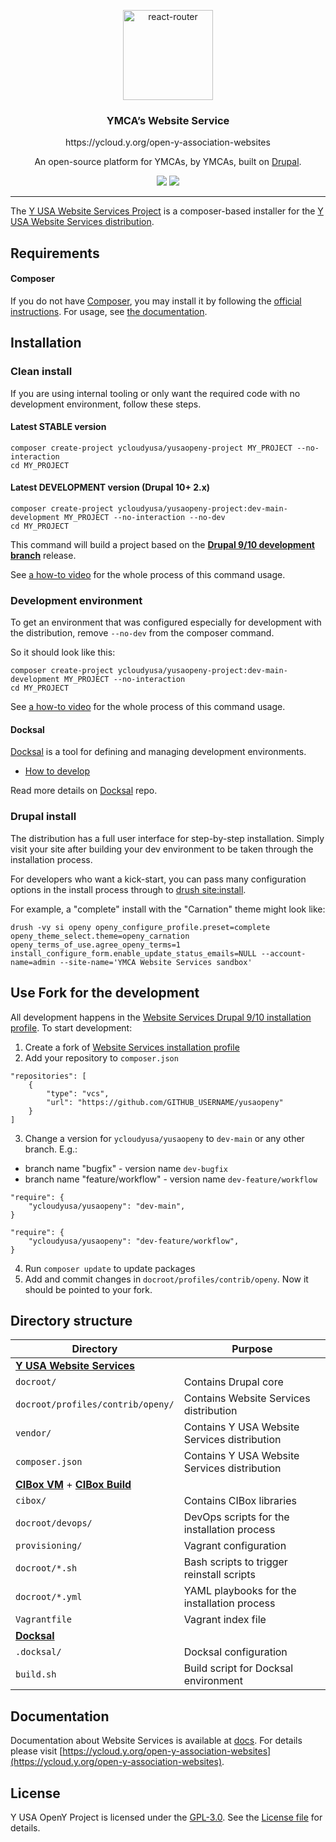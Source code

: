 <p align="center">
  <a href="https://ycloud.y.org/open-y-association-websites">
    <img alt="react-router" src="https://www.ymcanorth.org/themes/custom/ymca/img/ymca-logo.svg" width="144">
  </a>
</p>

<h3 align="center">
  YMCA’s Website Service
</h3>
<p align="center">
  https://ycloud.y.org/open-y-association-websites
</p>
<p align="center">
  An open-source platform for YMCAs, by YMCAs, built on <a href="https://drupal.org">Drupal</a>.
</p>

<p align="center">
  <a href="https://packagist.org/packages/ycloudyusa/yusaopeny-project"><img src="https://img.shields.io/packagist/v/ycloudyusa/yusaopeny-project.svg?style=flat-square"></a>
  <a href="https://packagist.org/packages/ycloudyusa/yusaopeny-project"><img src="https://img.shields.io/packagist/dm/ycloudyusa/yusaopeny-project.svg?style=flat-square"></a>
</p>

***

The [Y USA Website Services Project](https://ycloud.y.org/open-y-association-websites) is a composer-based installer for the [Y USA Website Services distribution](https://github.com/YCloudYUSA/yusaopeny).


## Requirements

#### Composer    
If you do not have [Composer](http://getcomposer.org/), you may install it by following the [official instructions](https://getcomposer.org/download/). For usage, see [the documentation](https://getcomposer.org/doc/).

## Installation

### Clean install

If you are using internal tooling or only want the required code with no development environment, follow these steps.

#### Latest STABLE version

```
composer create-project ycloudyusa/yusaopeny-project MY_PROJECT --no-interaction
cd MY_PROJECT
```

#### Latest DEVELOPMENT version (Drupal 10+ 2.x)

```
composer create-project ycloudyusa/yusaopeny-project:dev-main-development MY_PROJECT --no-interaction --no-dev
cd MY_PROJECT
```

This command will build a project based on the [**Drupal 9/10 development branch**](https://github.com/ycloudyusa/yusaopeny/commits/main) release.

See [a how-to video](https://youtu.be/jRlinjpTl0c) for the whole process of this command usage.

### Development environment

To get an environment that was configured especially for development with the distribution, remove `--no-dev` from the composer command.

So it should look like this:

```
composer create-project ycloudyusa/yusaopeny-project:dev-main-development MY_PROJECT --no-interaction
cd MY_PROJECT
```

See [a how-to video](https://youtu.be/jRlinjpTl0c) for the whole process of this command usage.

#### Docksal
[Docksal](http://docksal.io) is a tool for defining and managing development environments.

- [How to develop](https://github.com/ymcatwincities/openy-docksal#how-to-develop)
  
Read more details on [Docksal](https://github.com/ymcatwincities/openy-docksal) repo.

### Drupal install

The distribution has a full user interface for step-by-step installation. Simply visit your site after building your dev environment to be taken through the installation process.

For developers who want a kick-start, you can pass many configuration options in the install process through to [drush site:install](https://www.drush.org/12.x/commands/site_install/).

For example, a "complete" install with the "Carnation" theme might look like:

```shell
drush -vy si openy openy_configure_profile.preset=complete openy_theme_select.theme=openy_carnation openy_terms_of_use.agree_openy_terms=1 install_configure_form.enable_update_status_emails=NULL --account-name=admin --site-name='YMCA Website Services sandbox'
```

## Use Fork for the development

All development happens in the [Website Services Drupal 9/10 installation profile](https://github.com/ycloudyusa/yusaopeny). To start development:

1. Create a fork of [Website Services installation profile](https://github.com/YCloudYUSA/yusaopeny)
2. Add your repository to `composer.json`
```
"repositories": [
    {
        "type": "vcs",
        "url": "https://github.com/GITHUB_USERNAME/yusaopeny"
    }
]
```

3. Change a version for `ycloudyusa/yusaopeny` to `dev-main` or any other branch. E.g.:
- branch name "bugfix" - version name `dev-bugfix`
- branch name "feature/workflow" - version name `dev-feature/workflow`

```
"require": {
    "ycloudyusa/yusaopeny": "dev-main",
}
```
```
"require": {
    "ycloudyusa/yusaopeny": "dev-feature/workflow",
}
```

4. Run `composer update` to update packages
5. Add and commit changes in `docroot/profiles/contrib/openy`. Now it should be pointed to your fork.

## Directory structure

| Directory | Purpose |
|-----------|---------|
| [**Y USA Website Services**](https://github.com/ycloudyusa/yusaopeny) ||
| `docroot/` | Contains Drupal core |
| `docroot/profiles/contrib/openy/` | Contains Website Services distribution |
| `vendor/` | Contains Y USA Website Services distribution |
| `composer.json` | Contains Y USA Website Services distribution |
| [**CIBox VM**](https://github.com/ymcatwincities/openy-cibox-vm) + [**CIBox Build**](https://github.com/ymcatwincities/openy-cibox-build)  ||
| `cibox/` | Contains CIBox libraries |
| `docroot/devops/` | DevOps scripts for the installation process |
| `provisioning/` | Vagrant configuration |
| `docroot/*.sh` | Bash scripts to trigger reinstall scripts
| `docroot/*.yml` | YAML playbooks for the installation process |
| `Vagrantfile` | Vagrant index file |
| [**Docksal**](https://github.com/ymcatwincities/openy-docksal) ||
| `.docksal/` | Docksal configuration |
| `build.sh` | Build script for Docksal environment |

## Documentation

Documentation about Website Services is available at [docs](https://github.com/YCloudYUSA/yusaopeny_docs). For details please visit [https://ycloud.y.org/open-y-association-websites](https://ycloud.y.org/open-y-association-websites).

## License

Y USA OpenY Project is licensed under the [GPL-3.0](https://www.gnu.org/licenses/gpl-3.0-standalone.en.html). See the [License file](https://github.com/YCloudYUSA/yusaopeny-project/blob/9.2.x/LICENSE) for details.

